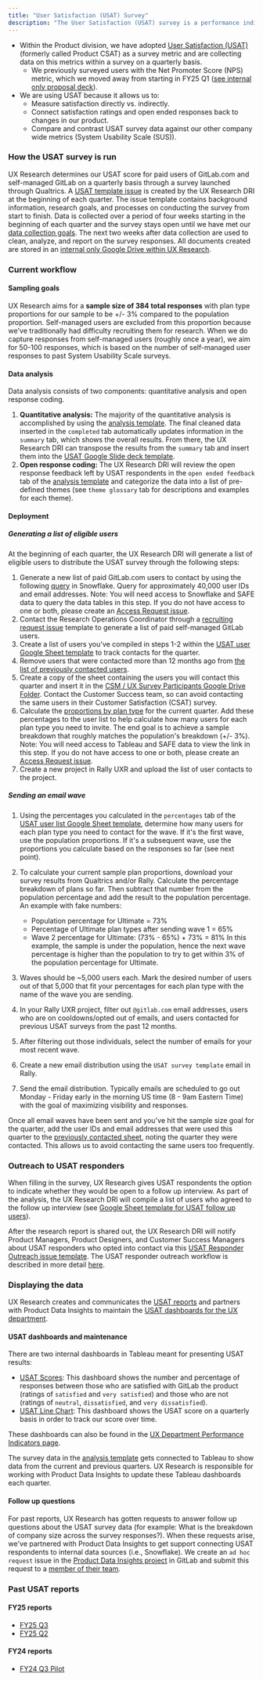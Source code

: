 ```yaml
---
title: "User Satisfaction (USAT) Survey"
description: "The User Satisfaction (USAT) survey is a performance indicator we use within the Product division to measure the end user satisfaction of our product."
---
```


* Within the Product division, we have adopted [User Satisfaction (USAT)](https://www.qualtrics.com/uk/experience-management/customer/what-is-csat/) (formerly called Product CSAT) as a survey metric and are collecting data on this metrics within a survey on a quarterly basis.
  * We previously surveyed users with the Net Promoter Score (NPS) metric, which we moved away from starting in FY25 Q1 ([see internal only proposal deck](https://docs.google.com/presentation/d/18FYO0UoUQi__7hPnD0uhVmeJrN16n23OISQnom0eRE8/edit?usp=sharing)).
* We are using USAT because it allows us to:
  * Measure satisfaction directly vs. indirectly.
  * Connect satisfaction ratings and open ended responses back to changes in our product.
  * Compare and contrast USAT survey data against our other company wide metrics (System Usability Scale (SUS)).

### How the USAT survey is run

UX Research determines our USAT score for paid users of GitLab.com and self-managed GitLab on a quarterly basis through a survey launched through Qualtrics. A [USAT template issue](https://gitlab.com/gitlab-org/ux-research/-/blob/master/.gitlab/issue_templates/USAT%20Survey%20(UX%20Research%20only).md?ref_type=heads) is created by the UX Research DRI at the beginning of each quarter. The issue template contains background information, research goals, and processes on conducting the survey from start to finish. Data is collected over a period of four weeks starting in the beginning of each quarter and the survey stays open until we have met our [data collection goals](/handbook/product/ux/performance-indicators/usat/#sampling-goals). The next two weeks after data collection are used to clean, analyze, and report on the survey responses. All documents created are stored in an [internal only Google Drive within UX Research](https://drive.google.com/drive/u/0/folders/1ia-SJujFRWgOpnBGUdLE6gAWE8ldf0DM).

### Current workflow

#### Sampling goals

UX Research aims for a **sample size of 384 total responses** with plan type proportions for our sample to be +/- 3% compared to the population proportion. Self-managed users are excluded from this proportion because we've traditionally had difficulty recruiting them for research. When we do capture responses from self-managed users (roughly once a year), we aim for 50-100 responses, which is based on the number of self-managed user responses to past System Usability Scale surveys.

#### Data analysis

Data analysis consists of two components: quantitative analysis and open response coding.

1. **Quantitative analysis:** The majority of the quantitative analysis is accomplished by using the [analysis template](https://docs.google.com/spreadsheets/d/1Klb9RO83F7EiB6TojIxvr-qEqyXjr36P7LJ-S4b0924/edit?usp=sharing). The final cleaned data inserted in the `completed` tab automatically updates information in the `summary` tab, which shows the overall results. From there, the UX Research DRI can transpose the results from the `summary` tab and insert them into the [USAT Google Slide deck template](https://docs.google.com/presentation/d/1HZybf-BPssjsI0ppen5ehdGSJ5vOqr1Socjg2g0jErs/edit?usp=sharing).
2. **Open response coding:** The UX Research DRI will review the open response feedback left by USAT respondents in the `open ended feedback` tab of the [analysis template](https://docs.google.com/spreadsheets/d/1Klb9RO83F7EiB6TojIxvr-qEqyXjr36P7LJ-S4b0924/edit?usp=sharing) and categorize the data into a list of pre-defined themes (see `theme glossary` tab for descriptions and examples for each theme).

#### Deployment

##### Generating a list of eligible users

At the beginning of each quarter, the UX Research DRI will generate a list of eligible users to distribute the USAT survey through the following steps:

1. Generate a new list of paid GitLab.com users to contact by using the following [query](https://docs.google.com/document/d/1XSABfApXJY_VHm7Q9j4V64xsMNkSorb5SWcLn-b4Tfk/edit?usp=sharing) in Snowflake. Query for approximately 40,000 user IDs and email addresses. Note: You will need access to Snowflake and SAFE data to query the data tables in this step. If you do not have access to one or both, please create an [Access Request issue](/handbook/it/end-user-services/onboarding-access-requests/access-requests/#individual-or-bulk-access-request).
2. Contact the Research Operations Coordinator through a [recruiting request issue](https://gitlab.com/gitlab-org/ux-research/-/blob/master/.gitlab/issue_templates/Recruiting%20request.md?ref_type=heads) template to generate a list of paid self-managed GitLab users.
3. Create a list of users you've compiled in steps 1-2 within the [USAT user Google Sheet template](https://docs.google.com/spreadsheets/d/1y9cedI2uoHNaoZ1IgXkH7CB0fecvlg-RGsJp_mihpEI/edit#gid=0) to track contacts for the quarter.
4. Remove users that were contacted more than 12 months ago from [the list of previously contacted users](https://docs.google.com/spreadsheets/d/1Q9xOh5L9QJGdW9tq89rcADvo5jozRxdo7KiO2z0HLAU/edit#gid=0).
5. Create a copy of the sheet containing the users you will contact this quarter and insert it in the [CSM / UX Survey Participants Google Drive Folder](https://drive.google.com/drive/folders/1ecM1ptkaNfNA0Im9wHulcl64QrCBOybQ). Contact the Customer Success team, so can avoid contacting the same users in their Customer Satisfaction (CSAT) survey.
6. Calculate the [proportions by plan type](https://10az.online.tableau.com/#/site/gitlab/views/DraftTDLicensedUsersbyProductRatePlanName/TDLicensedUsersbyProductRatePlanName?:iid=1) for the current quarter. Add these percentages to the user list to help calculate how many users for each plan type you need to invite. The end goal is to achieve a sample breakdown that roughly matches the population's breakdown (+/- 3%). Note: You will need access to Tableau and SAFE data to view the link in this step. If you do not have access to one or both, please create an [Access Request issue](/handbook/it/end-user-services/onboarding-access-requests/access-requests/#individual-or-bulk-access-request).
7. Create a new project in Rally UXR and upload the list of user contacts to the project.

##### Sending an email wave

1. Using the percentages you calculated in the `percentages` tab of the [USAT user list Google Sheet template](https://docs.google.com/spreadsheets/d/1y9cedI2uoHNaoZ1IgXkH7CB0fecvlg-RGsJp_mihpEI/edit#gid=776912528), determine how many users for each plan type you need to contact for the wave. If it's the first wave, use the population proportions. If it's a subsequent wave, use the proportions you calculate based on the responses so far (see next point).
2. To calculate your current sample plan proportions, download your survey results from Qualtrics and/or Rally. Calculate the percentage breakdown of plans so far. Then subtract that number from the population percentage and add the result to the population percentage.
An example with fake numbers:

    * Population percentage for Ultimate = 73%
    * Percentage of Ultimate plan types after sending wave 1 = 65%
    * Wave 2 percentage for Ultimate: (73% - 65%) + 73% = 81%
    In this example, the sample is under the population, hence the next wave percentage is higher than the population to try to get within 3% of the population percentage for Ultimate.

3. Waves should be ~5,000 users each. Mark the desired number of users out of that 5,000 that fit your percentages for each plan type with the name of the wave you are sending.
4. In your Rally UXR project, filter out `@gitlab.com` email addresses, users who are on cooldowns/opted out of emails, and users contacted for previous USAT surveys from the past 12 months.
5. After filtering out those individuals, select the number of emails for your most recent wave.
6. Create a new email distribution using the `USAT survey template` email in Rally.
7. Send the email distribution. Typically emails are scheduled to go out Monday - Friday early in the morning US time (8 - 9am Eastern Time) with the goal of maximizing visibility and responses.

Once all email waves have been sent and you've hit the sample size goal for the quarter, add the user IDs and email addresses that were used this quarter to the [previously contacted sheet](https://docs.google.com/spreadsheets/d/1Q9xOh5L9QJGdW9tq89rcADvo5jozRxdo7KiO2z0HLAU/edit#gid=0), noting the quarter they were contacted. This allows us to avoid contacting the same users too frequently.

### Outreach to USAT responders

When filling in the survey, UX Research gives USAT respondents the option to indicate whether they would be open to a follow up interview. As part of the analysis, the UX Research DRI will compile a list of users who agreed to the follow up interview (see [Google Sheet template for USAT follow up users](https://docs.google.com/spreadsheets/d/1425a6pwfjTKjTpiNKPGYzvwzEHUgm5L3JorFv8cE2wk/edit?usp=sharing)).

After the research report is shared out, the UX Research DRI will notify Product Managers, Product Designers, and Customer Success Managers about USAT responders who opted into contact via this [USAT Responder Outreach issue template](https://gitlab.com/gitlab-org/ux-research/-/blob/master/.gitlab/issue_templates/USAT%20Responder%20Outreach%20(UX%20Research%20only).md?ref_type=heads). The USAT responder outreach workflow is described in more detail [here](/handbook/product/product-processes/#usat-responder-outreach).

### Displaying the data

UX Research creates and communicates the [USAT reports](/handbook/product/ux/performance-indicators/usat/#past-usat-reports) and partners with Product Data Insights to maintain the [USAT dashboards for the UX department](/handbook/product/ux/performance-indicators/#product-customer-satisfaction-usat-score).

#### USAT dashboards and maintenance

There are two internal dashboards in Tableau meant for presenting USAT results:

* [USAT Scores](https://10az.online.tableau.com/#/site/gitlab/views/DRAFT-UXKPIs/WIPDRAFTCSATScores?:iid=7): This dashboard shows the number and percentage of responses between those who are satisfied with GitLab the product (ratings of `satisfied` and `very satisfied`) and those who are not (ratings of `neutral`, `dissatisfied`, and `very dissatisfied`).
* [USAT Line Chart](https://10az.online.tableau.com/#/site/gitlab/views/DRAFT-UXKPIs/WIPDRAFTCSATLineChart?:iid=7): This dashboard shows the USAT score on a quarterly basis in order to track our score over time.

These dashboards can also be found in the [UX Department Performance Indicators page](/handbook/product/ux/performance-indicators/#regular-performance-indicators).

The survey data in the [analysis template](https://docs.google.com/spreadsheets/d/1Klb9RO83F7EiB6TojIxvr-qEqyXjr36P7LJ-S4b0924/edit?usp=sharing) gets connected to Tableau to show data from the current and previous quarters. UX Research is responsible for working with Product Data Insights to update these Tableau dashboards each quarter.

#### Follow up questions

For past reports, UX Research has gotten requests to answer follow up questions about the USAT survey data (for example: What is the breakdown of company size across the survey responses?). When these requests arise, we've partnered with Product Data Insights to get support connecting USAT respondents to internal data sources (i.e., Snowflake). We create an `ad hoc request` issue in the [Product Data Insights project](https://gitlab.com/gitlab-data/product-analytics) in GitLab and submit this request to a [member of their team](/handbook/product/groups/product-analysis/#team-members).

### Past USAT reports

#### FY25 reports

* [FY25 Q3](https://docs.google.com/presentation/d/1zLtH5lc3GNx8dtzn8Q4y-fwXWyrccbdd0J263BEKkAE/edit?usp=sharing)
* [FY25 Q2](https://docs.google.com/presentation/d/1Oy8uM-1tD7wOfzrdieJrC9tHB2S6LuLijbDyE3zBmVE/edit?usp=sharing)

#### FY24 reports

* [FY24 Q3 Pilot](https://docs.google.com/presentation/d/1Y31vrGL9DUY_3K5OYXwtpDqVY3l_9I9M3X1v2jsYCRk/edit?usp=sharing)
